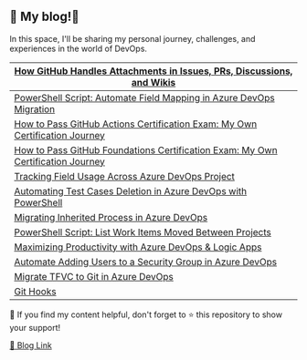 ## 📝 My blog!🌟

In this space, I'll be sharing my personal journey, challenges, and experiences in the world of DevOps.

|[How GitHub Handles Attachments in Issues, PRs, Discussions, and Wikis](https://rehababotalep.github.io/posts/github-attachments/)
|----------|
|[PowerShell Script: Automate Field Mapping in Azure DevOps Migration](https://rehababotalep.github.io/posts/migration-field-mapping/)|
|[How to Pass GitHub Actions Certification Exam: My Own Certification Journey](https://rehababotalep.github.io/posts/github-actions-exam/)|
|[How to Pass GitHub Foundations Certification Exam: My Own Certification Journey](./_posts/2024-03-12-github-foundation-exam.md)|
|[Tracking Field Usage Across Azure DevOps Project](./_posts/2024-06-01-tracking-field-usage.md)|
|[Automating Test Cases Deletion in Azure DevOps with PowerShell](./_posts/2023-11-23-delete-testcases.md)|
|[Migrating Inherited Process in Azure DevOps](./_posts/2023-10-21-process-migration.md)|
|[PowerShell Script: List Work Items Moved Between Projects](./_posts/2023-09-23-list-moved-work-items.md)|
|[Maximizing Productivity with Azure DevOps & Logic Apps](./_posts/2023-09-16-maximizing-productivity-with-azure-devops-logic-apps.md)|
|[Automate Adding Users to a Security Group in Azure DevOps](./_posts/2023-09-13-add-users-to-security-group.md)|
|[Migrate TFVC to Git in Azure DevOps](./_posts/2023-09-05-tfvc-to-git.md)|
|[Git Hooks](./_posts/2023-09-03-git-hooks.md)|

📌 If you find my content helpful, don't forget to ⭐ this repository to show your support!

[🔗 Blog Link](https://rehababotalep.github.io/)
